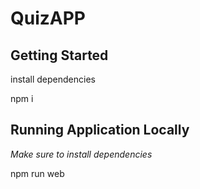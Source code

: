 # QuizAPP

## Getting Started

install dependencies

  npm i

## Running Application Locally

*Make sure to install dependencies*

  npm run web
